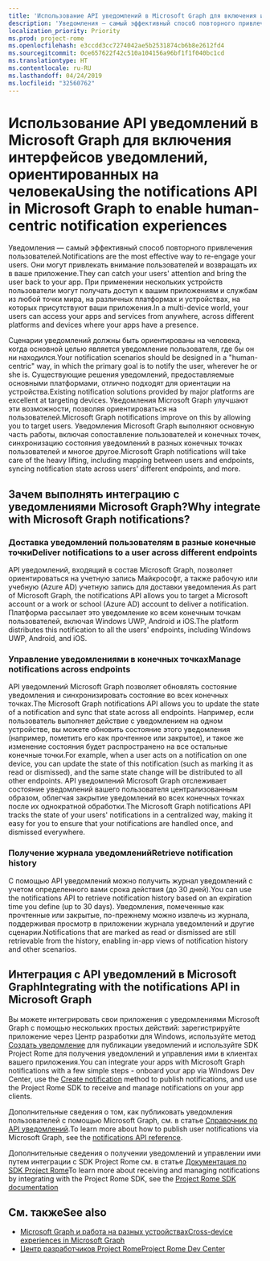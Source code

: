 ```yaml
---
title: 'Использование API уведомлений в Microsoft Graph для включения интерфейсов уведомлений, ориентированных на человека '
description: 'Уведомления — самый эффективный способ повторного привлечения пользователей. Они могут привлекать внимание пользователей и возвращать их в ваше приложение. При применении нескольких устройств пользователи могут получать доступ к вашим приложениям и службам из любой точки мира, на различных платформах и устройствах, на которых присутствуют ваши приложения. '
localization_priority: Priority
ms.prod: project-rome
ms.openlocfilehash: e3ccdd3cc7274042ae5b2531874cb6b8e2612fd4
ms.sourcegitcommit: 0ce657622f42c510a104156a96bf1f1f040bc1cd
ms.translationtype: HT
ms.contentlocale: ru-RU
ms.lasthandoff: 04/24/2019
ms.locfileid: "32560762"
---
```

# <a name="using-the-notifications-api-in-microsoft-graph-to-enable-human-centric-notification-experiences"></a><span data-ttu-id="0d89c-105">Использование API уведомлений в Microsoft Graph для включения интерфейсов уведомлений, ориентированных на человека</span><span class="sxs-lookup"><span data-stu-id="0d89c-105">Using the notifications API in Microsoft Graph to enable human-centric notification experiences</span></span> 

<span data-ttu-id="0d89c-106">Уведомления — самый эффективный способ повторного привлечения пользователей.</span><span class="sxs-lookup"><span data-stu-id="0d89c-106">Notifications are the most effective way to re-engage your users.</span></span> <span data-ttu-id="0d89c-107">Они могут привлекать внимание пользователей и возвращать их в ваше приложение.</span><span class="sxs-lookup"><span data-stu-id="0d89c-107">They can catch your users' attention and bring the user back to your app.</span></span> <span data-ttu-id="0d89c-108">При применении нескольких устройств пользователи могут получать доступ к вашим приложениям и службам из любой точки мира, на различных платформах и устройствах, на которых присутствуют ваши приложения.</span><span class="sxs-lookup"><span data-stu-id="0d89c-108">In a multi-device world, your users can access your apps and services from anywhere, across different platforms and devices where your apps have a presence.</span></span> 

<span data-ttu-id="0d89c-109">Сценарии уведомлений должны быть ориентированы на человека, когда основной целью является уведомление пользователя, где бы он ни находился.</span><span class="sxs-lookup"><span data-stu-id="0d89c-109">Your notification scenarios should be designed in a "human-centric" way, in which the primary goal is to notify the user, wherever he or she is.</span></span> <span data-ttu-id="0d89c-110">Существующие решения уведомлений, предоставляемые основными платформами, отлично подходят для ориентации на устройства.</span><span class="sxs-lookup"><span data-stu-id="0d89c-110">Existing notification solutions provided by major platforms are excellent at targeting devices.</span></span> <span data-ttu-id="0d89c-111">Уведомления Microsoft Graph улучшают эти возможности, позволяя ориентироваться на пользователей.</span><span class="sxs-lookup"><span data-stu-id="0d89c-111">Microsoft Graph notifications  improve on this by allowing you to target users.</span></span> <span data-ttu-id="0d89c-112">Уведомления Microsoft Graph выполняют основную часть работы, включая сопоставление пользователей и конечных точек, синхронизацию состояния уведомлений в разных конечных точках пользователей и многое другое.</span><span class="sxs-lookup"><span data-stu-id="0d89c-112">Microsoft Graph notifications will take care of the heavy lifting, including mapping between users and endpoints, syncing notification state across users' different endpoints, and more.</span></span> 

## <a name="why-integrate-with-microsoft-graph-notifications"></a><span data-ttu-id="0d89c-113">Зачем выполнять интеграцию с уведомлениями Microsoft Graph?</span><span class="sxs-lookup"><span data-stu-id="0d89c-113">Why integrate with Microsoft Graph notifications?</span></span>
### <a name="deliver-notifications-to-a-user-across-different-endpoints"></a><span data-ttu-id="0d89c-114">Доставка уведомлений пользователям в разные конечные точки</span><span class="sxs-lookup"><span data-stu-id="0d89c-114">Deliver notifications to a user across different endpoints</span></span>
<span data-ttu-id="0d89c-115">API уведомлений, входящий в состав Microsoft Graph, позволяет ориентироваться на учетную запись Майкрософт, а также рабочую или учебную (Azure AD) учетную запись для доставки уведомления.</span><span class="sxs-lookup"><span data-stu-id="0d89c-115">As part of Microsoft Graph, the notifications API allows you to target a Microsoft account or a work or school (Azure AD) account to deliver a notification.</span></span> <span data-ttu-id="0d89c-116">Платформа рассылает это уведомление ко всем конечным точкам пользователей, включая Windows UWP, Android и iOS.</span><span class="sxs-lookup"><span data-stu-id="0d89c-116">The platform distributes this notification to all the users' endpoints, including Windows UWP, Android, and iOS.</span></span> 

### <a name="manage-notifications-across-endpoints"></a><span data-ttu-id="0d89c-117">Управление уведомлениями в конечных точках</span><span class="sxs-lookup"><span data-stu-id="0d89c-117">Manage notifications across endpoints</span></span>
<span data-ttu-id="0d89c-118">API уведомлений Microsoft Graph позволяет обновлять состояние уведомления и синхронизировать состояние во всех конечных точках.</span><span class="sxs-lookup"><span data-stu-id="0d89c-118">The Microsoft Graph notifications API allows you to update the state of a notification and sync that state across all endpoints.</span></span> <span data-ttu-id="0d89c-119">Например, если пользователь выполняет действие с уведомлением на одном устройстве, вы можете обновить состояние этого уведомления (например, пометить его как прочтенное или закрытое), и такое же изменение состояния будет распространено на все остальные конечные точки.</span><span class="sxs-lookup"><span data-stu-id="0d89c-119">For example, when a user acts on a notification on one device, you can update the state of this notification (such as marking it as read or dismissed), and the same state change will be distributed to all other endpoints.</span></span> <span data-ttu-id="0d89c-120">API уведомлений Microsoft Graph отслеживает состояние уведомлений вашего пользователя централизованным образом, облегчая закрытие уведомлений во всех конечных точках после их однократной обработки.</span><span class="sxs-lookup"><span data-stu-id="0d89c-120">The Microsoft Graph notifications API tracks the state of your users' notifications in a centralized way, making it easy for you to ensure that your notifications are handled once, and dismissed everywhere.</span></span>

### <a name="retrieve-notification-history"></a><span data-ttu-id="0d89c-121">Получение журнала уведомлений</span><span class="sxs-lookup"><span data-stu-id="0d89c-121">Retrieve notification history</span></span>
<span data-ttu-id="0d89c-122">С помощью API уведомлений можно получить журнал уведомлений с учетом определенного вами срока действия (до 30 дней).</span><span class="sxs-lookup"><span data-stu-id="0d89c-122">You can use the notifications API to retrieve notification history based on an expiration time you define (up to 30 days).</span></span> <span data-ttu-id="0d89c-123">Уведомления, помеченные как прочтенные или закрытые, по-прежнему можно извлечь из журнала, поддерживая просмотр в приложении журнала уведомлений и другие сценарии.</span><span class="sxs-lookup"><span data-stu-id="0d89c-123">Notifications that are marked as read or dismissed are still retrievable from the history, enabling in-app views of notification history and other  scenarios.</span></span> 

## <a name="integrating-with-the-notifications-api-in-microsoft-graph"></a><span data-ttu-id="0d89c-124">Интеграция с API уведомлений в Microsoft Graph</span><span class="sxs-lookup"><span data-stu-id="0d89c-124">Integrating with the notifications API in Microsoft Graph</span></span>

<span data-ttu-id="0d89c-125">Вы можете интегрировать свои приложения с уведомлениями Microsoft Graph с помощью нескольких простых действий: зарегистрируйте приложение через Центр разработки для Windows, используйте метод [Создать уведомление](/graph/api/projectrome-notification-post?view=graph-rest-beta) для публикации уведомлений и используйте SDK Project Rome для получения уведомлений и управления ими в клиентах вашего приложения.</span><span class="sxs-lookup"><span data-stu-id="0d89c-125">You can integrate your apps with Microsoft Graph notifications with a few simple steps - onboard your app via Windows Dev Center, use the [Create notification](/graph/api/projectrome-notification-post?view=graph-rest-beta) method to publish notifications, and use the Project Rome SDK to receive and manage notifications on your app clients.</span></span>  

<span data-ttu-id="0d89c-126">Дополнительные сведения о том, как публиковать уведомления пользователей с помощью Microsoft Graph, см. в статье [Справочник по API уведомлений](/graph/api/resources/notifications-api-overview?view=graph-rest-beta).</span><span class="sxs-lookup"><span data-stu-id="0d89c-126">To learn more about how to publish user notifications via Microsoft Graph, see the [notifications API reference](/graph/api/resources/notifications-api-overview?view=graph-rest-beta).</span></span>
 
<span data-ttu-id="0d89c-127">Дополнительные сведения о получении уведомлений и управлении ими путем интеграции с SDK Project Rome см. в статье [Документация по SDK Project Rome](https://docs.microsoft.com/ru-RU/windows/project-rome/)</span><span class="sxs-lookup"><span data-stu-id="0d89c-127">To learn more about receiving and managing notifications by integrating with the Project Rome SDK, see the [Project Rome SDK documentation](https://docs.microsoft.com/ru-RU/windows/project-rome/)</span></span> 

## <a name="see-also"></a><span data-ttu-id="0d89c-128">См. также</span><span class="sxs-lookup"><span data-stu-id="0d89c-128">See also</span></span>

- [<span data-ttu-id="0d89c-129">Microsoft Graph и работа на разных устройствах</span><span class="sxs-lookup"><span data-stu-id="0d89c-129">Cross-device experiences in Microsoft Graph</span></span>](cross-device-concept-overview.md)
- [<span data-ttu-id="0d89c-130">Центр разработчиков Project Rome</span><span class="sxs-lookup"><span data-stu-id="0d89c-130">Project Rome Dev Center</span></span>](https://aka.ms/projectrome)
